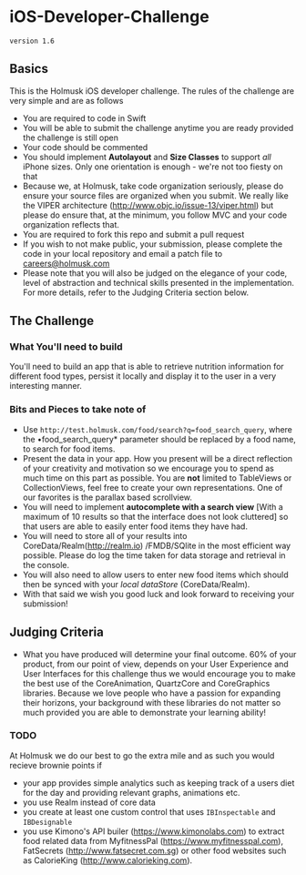# iOS-Developer-Challenge

`version 1.6`

## Basics

This is the Holmusk iOS developer challenge. The rules of the challenge are very simple and are as follows

* You are required to code in Swift
* You will be able to submit the challenge anytime you are ready provided the challenge is still open
* Your code should be commented
* You should implement **Autolayout** and **Size Classes** to support *all* iPhone sizes. Only one orientation is enough - we're not too fiesty on that
* Because we, at Holmusk, take code organization seriously, please do ensure your source files are organized when you submit. We really like the VIPER architecture (http://www.objc.io/issue-13/viper.html) but please do ensure that, at the minimum, you follow MVC and your code organization reflects that.
* You are required to fork this repo and submit a pull request
* If you wish to not make public, your submission, please complete the code in your local repository and email a patch file to careers@holmusk.com
* Please note that you will also be judged on the elegance of your code, level of abstraction and technical skills presented in the implementation. For more details, refer to the Judging Criteria section below.

## The Challenge 

### What You'll need to build
You'll need to build an app that is able to retrieve nutrition information for different food types, persist it locally and display it to the user in a very interesting manner. 


### Bits and Pieces to take note of
* Use `http://test.holmusk.com/food/search?q=food_search_query`, where the •food_search_query* parameter should be replaced by a food name, to search for food items.
* Present the data in your app. How you present will be a direct reflection of your creativity and motivation so we encourage you to spend as much time on this part as possible. You are **not** limited to TableViews or CollectionViews, feel free to create your own representations. One of our favorites is the parallax based scrollview.
* You will need to implement **autocomplete with a search view** [With a maximum of 10 results so that the interface does not look cluttered] so that users are able to easily enter food items they have had. 
* You will need to store all of your results into CoreData/Realm(http://realm.io) /FMDB/SQlite in the most efficient way possible. Please do log the time taken for data storage and retrieval in the console. 
* You will also need to allow users to enter new food items which should then be synced with your *local dataStore* (CoreData/Realm).
* With that said we wish you good luck and look forward to receiving your submission!

## Judging Criteria 
* What you have produced will determine your final outcome. 60% of your product, from our point of view, depends on your User Experience and User Interfaces for this challenge thus we would encourage you to make the best use of the CoreAnimation, QuartzCore and CoreGraphics libraries. Because we love people who have a passion for expanding their horizons, your background with these libraries do not matter so much provided you are able to demonstrate your learning ability! 

### TODO

At Holmusk we do our best to go the extra mile and as such you would recieve brownie points if 
* your app provides simple analytics such as keeping track of a users diet for the day and providing relevant graphs, animations etc.
* you use Realm instead of core data 
* you create at least one custom control that uses `IBInspectable` and `IBDesignable`
* you use  Kimono's API builer (https://www.kimonolabs.com) to extract food related data from MyfitnessPal (https://www.myfitnesspal.com), FatSecrets (http://www.fatsecret.com.sg) or other food websites such as CalorieKing (http://www.calorieking.com).
